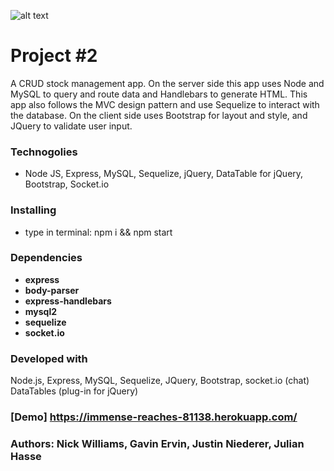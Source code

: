 ![alt text](/assets/images/screenshots/screenShot01.jpg)


# Project #2
A CRUD stock management app. On the server side this app uses Node and MySQL to query and route data and Handlebars to generate HTML. This app also follows the MVC design pattern and use Sequelize to interact with the database. On the client side uses Bootstrap for layout and style, and JQuery to validate user input.

### Technogolies
- Node JS, Express, MySQL, Sequelize, jQuery, DataTable for jQuery, Bootstrap, Socket.io

### Installing
- type in terminal: npm i && npm start

### Dependencies
- **express**
- **body-parser** 
- **express-handlebars** 
- **mysql2**
- **sequelize**
- **socket.io**

### Developed with
Node.js, Express, MySQL, Sequelize, JQuery, Bootstrap, socket.io (chat) DataTables (plug-in for jQuery)

### [Demo] https://immense-reaches-81138.herokuapp.com/

### Authors: Nick Williams, Gavin Ervin, Justin Niederer, Julian Hasse
